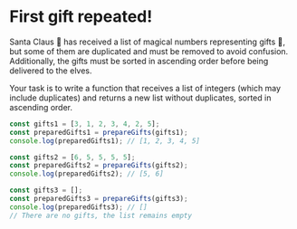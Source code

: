 # First gift repeated!

Santa Claus 🎅 has received a list of magical numbers representing gifts 🎁, but some of them are duplicated and must be removed to avoid confusion. Additionally, the gifts must be sorted in ascending order before being delivered to the elves.

Your task is to write a function that receives a list of integers (which may include duplicates) and returns a new list without duplicates, sorted in ascending order.

```javascript
const gifts1 = [3, 1, 2, 3, 4, 2, 5];
const preparedGifts1 = prepareGifts(gifts1);
console.log(preparedGifts1); // [1, 2, 3, 4, 5]

const gifts2 = [6, 5, 5, 5, 5];
const preparedGifts2 = prepareGifts(gifts2);
console.log(preparedGifts2); // [5, 6]

const gifts3 = [];
const preparedGifts3 = prepareGifts(gifts3);
console.log(preparedGifts3); // []
// There are no gifts, the list remains empty
```
